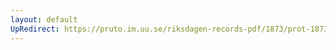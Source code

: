 ```yaml
---
layout: default
UpRedirect: https://pruto.im.uu.se/riksdagen-records-pdf/1873/prot-1873--ak--326/prot-1873--ak--326_013.pdf
---
```

